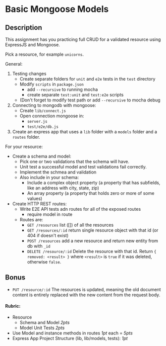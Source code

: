 Basic Mongoose Models
===

## Description

This assignment has you practicing full CRUD for a validated resource using ExpressJS and Mongoose.

Pick a resource, for example `unicorns`.

General:
1. Testing changes
   * Create separate folders for `unit` and `e2e` tests in the `test` directory
   * Modify `scripts` in `package.json`
      * add `--recursive` to running mocha
      * create separate `test:unit` and `test:e2e` scripts
   * (Don't forget to modify test path or add `--recursive` to mocha debug
2. Connecting to mongodb with mongoose:
   * Create `lib/connect.js`
   * Open connection mongoose in:
      * `server.js`
      * `test/e2e/db.js` 
3. Create an express app that uses a `lib` folder with a `models` folder and a `routes` folder.

For your resource:

* Create a schema and model: 
    * Pick one or two validations that the schema will have. 
    * Unit test a successful model and test validations fail correctly.
    * Implement the schmea and validation
    * Also include in your schema:
        * Include a complex object property (a property that has subfields, like an address with city, state, zip)
        * An array property (a property that holds zero or more of some values)
* Create HTTP REST routes:
    * Write E2E API tests adn routes for all of the exposed routes
        * require model in route
    * Routes are:
        * `GET /resources` list ([]) of all the resources
        * `GET /resources/:id` return single resource object with that id (or 404 if doesn't exist)
        * `POST /resources` add a new resource and return new entity from db with `_id`
        * `DELETE /resource/:id` Delete the resource with that id. Return `{ removed: <result> }` where `<result>`
        is `true` if it was deleted, otherwise `false`.
        
## Bonus

* `PUT /resource/:id` The resources is updated, meaning the old document content is entirely replaced with the new
content from the request body. 
        
#### Rubric:

* Resource
    * Schema and Model *2pts*
    * Model Unit Tests *2pts*
* Use Model and instance methods in routes *1pt* each = *5pts*
* Express App Project Structure (lib, lib/models, tests): *1pt*
